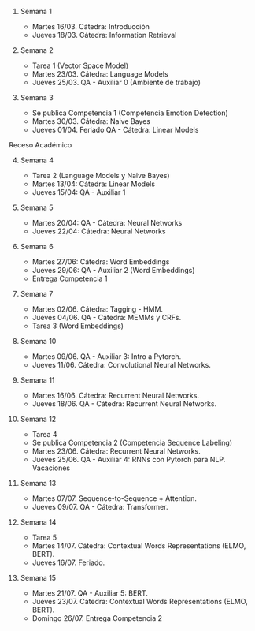 

1. Semana 1
	
   * Martes 16/03. Cátedra: Introducción
   * Jueves 18/03. Cátedra: Information Retrieval
   
  
   
2. Semana 2
     * Tarea 1 (Vector Space Model)	 	
     * Martes 23/03. Cátedra: Language Models
     * Jueves 25/03.  QA - Auxiliar 0  (Ambiente de trabajo)  
 


3. Semana 3
    * Se publica Competencia 1 (Competencia Emotion Detection)
    * Martes 30/03. Cátedra: Naive Bayes
    * Jueves 01/04.  Feriado QA - Cátedra:  Linear Models
   
Receso Académico

4. Semana 4
     * Tarea 2 (Language Models y Naive Bayes)		
     * Martes 13/04: Cátedra:  Linear Models	 	
     * Jueves 15/04: QA -  Auxiliar 1
   

5. Semana 5

     * Martes 20/04: QA - Cátedra:  Neural Networks
     * Jueves 22/04: Cátedra: Neural Networks


6. Semana 6

     * Martes 27/06:  Cátedra: Word Embeddings 
     * Jueves 29/06:  QA - Auxiliar 2 (Word Embeddings) 
     * Entrega Competencia 1


7. Semana 7
     * Martes 02/06. Cátedra:  Tagging - HMM.  
     * Jueves 04/06.  QA - Cátedra:  MEMMs y CRFs.  
     * Tarea 3 (Word Embeddings)


10. Semana 10
      * Martes 09/06.   QA - Auxiliar 3: Intro a Pytorch.    
      * Jueves 11/06.  Cátedra: Convolutional Neural Networks.    
      
11. Semana 11
      * Martes 16/06.  Cátedra:  Recurrent Neural Networks.   
      * Jueves 18/06.  QA - Cátedra:  Recurrent Neural Networks. 

12. Semana 12
      * Tarea 4 
      * Se publica Competencia 2 (Competencia Sequence Labeling) 
      * Martes 23/06.  Cátedra: Recurrent Neural Networks.               
      * Jueves 25/06. QA - Auxiliar 4: RNNs con Pytorch para NLP.  
Vacaciones

13. Semana 13

      * Martes 07/07. Sequence-to-Sequence + Attention. 
      * Jueves 09/07. QA -  Cátedra: Transformer.     


14. Semana 14
      * Tarea 5 
      * Martes 14/07. Cátedra: Contextual Words Representations (ELMO, BERT).     
      * Jueves 16/07. Feriado.


15. Semana 15

      * Martes 21/07. QA - Auxiliar 5: BERT.  
      * Jueves 23/07. Cátedra: Contextual Words Representations (ELMO, BERT).      
      * Domingo 26/07. Entrega Competencia 2      
       


